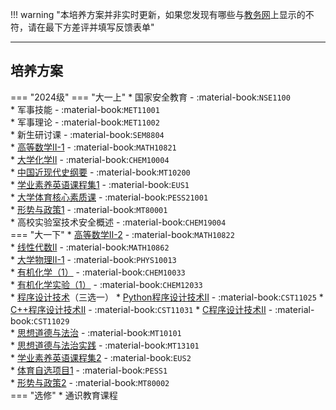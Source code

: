 !!! warning "本培养方案并非实时更新，如果您发现有哪些与[教务网](https://my.cqu.edu.cn)上显示的不符，请在最下方差评并填写反馈表单"

---

## 培养方案

=== "2024级"
    === "大一上"
        * 国家安全教育 - :material-book:`NSE1100`  
        * 军事技能 - :material-book:`MET11001`  
        * 军事理论 - :material-book:`MET11002`  
        * 新生研讨课 - :material-book:`SEM8804`  
        * [高等数学Ⅱ-1](../../../课程/高等数学.md) - :material-book:`MATH10821`  
        * [大学化学Ⅱ](../../../课程/大学化学.md) - :material-book:`CHEM10004`  
        * [中国近现代史纲要](../../../课程/中国近现代史纲要.md) - :material-book:`MT10200`  
        * [学业素养英语课程集1](../../../课程/英语.md) - :material-book:`EUS1`  
        * [大学体育核心素质课](../../../课程/体育/index.md) - :material-book:`PESS21001`  
        * [形势与政策1](../../../课程/形势与政策.md) - :material-book:`MT80001`  
        * 高校实验室技术安全概述 - :material-book:`CHEM19004`  
    === "大一下"
        * [高等数学Ⅱ-2](../../../课程/高等数学.md) - :material-book:`MATH10822`  
        * [线性代数Ⅱ](../../../课程/线性代数.md) - :material-book:`MATH10862`  
        * [大学物理Ⅱ-1](../../../课程/大学物理.md) - :material-book:`PHYS10013`  
        * [有机化学（1）](../../../课程/有机化学.md) - :material-book:`CHEM10033`  
        * [有机化学实验（1）](../../../课程/有机化学实验.md) - :material-book:`CHEM12033`  
        * [程序设计技术](../../../课程/程序设计技术.md)（三选一）
            * [Python程序设计技术Ⅱ](../../../课程/程序设计技术.md) - :material-book:`CST11025`
            * [C++程序设计技术Ⅱ](../../../课程/程序设计技术.md) - :material-book:`CST11031`
            * [C程序设计技术Ⅱ](../../../课程/程序设计技术.md) - :material-book:`CST11029`  
        * [思想道德与法治](../../../课程/思想道德与法治.md) - :material-book:`MT10101`  
        * [思想道德与法治实践](../../../课程/思想道德与法治实践.md) - :material-book:`MT13101`  
        * [学业素养英语课程集2](../../../课程/英语.md) - :material-book:`EUS2`  
        * [体育自选项目1](../../../课程/体育/index.md) - :material-book:`PESS1`  
        * [形势与政策2](../../../课程/形势与政策.md) - :material-book:`MT80002`  
    === "选修"
        * 通识教育课程